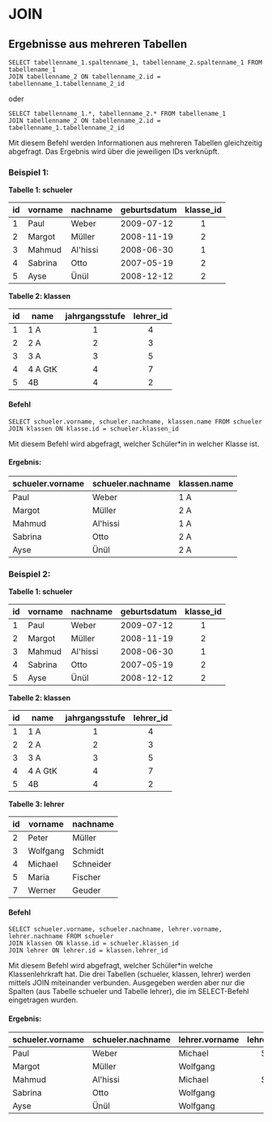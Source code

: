 # JOIN

## Ergebnisse aus mehreren Tabellen

```
SELECT tabellenname_1.spaltenname_1, tabellenname_2.spaltenname_1 FROM tabellename_1
JOIN tabellenname_2 ON tabellenname_2.id = tabellenname_1.tabellenname_2_id
```
oder
```
SELECT tabellenname_1.*, tabellenname_2.* FROM tabellename_1
JOIN tabellenname_2 ON tabellenname_2.id = tabellenname_1.tabellenname_2_id
```

Mit diesem Befehl werden Informationen aus mehreren Tabellen gleichzeitig abgefragt. Das Ergebnis wird über die jeweiligen IDs verknüpft.

### Beispiel 1:
**Tabelle 1: schueler**

| id | vorname   | nachname | geburtsdatum | klasse_id | 
|----|--------   | -------- | ------------ | :--------: |
|1 | Paul      | Weber    | 2009-07-12   |     1     |
|2 | Margot    | Müller   | 2008-11-19   |     2     |
|3 | Mahmud    | Al'hissi | 2008-06-30   |     1     |
|4 | Sabrina   |  Otto    | 2007-05-19   |     2     |
|5 | Ayse      | Ünül     | 2008-12-12   |     2     |

**Tabelle 2: klassen**

|id| name   | jahrgangsstufe | lehrer_id |
|-----|--------   | :--------: | :--------: |
|1 | 1 A      | 1    | 4|
|2 | 2 A    | 2   |  3|
|3 | 3 A    | 3 |  5|
|4 | 4 A GtK   |  4    |  7|
|5 | 4B      | 4     |  2|



#### Befehl

<a class="runSqlVerine" href="https://sulkar.github.io/SQLverine/" target="_blank"><i class="fa fa-2x fa-arrow-right" ></i></a>
```
SELECT schueler.vorname, schueler.nachname, klassen.name FROM schueler
JOIN klassen ON klasse.id = schueler.klassen_id
```
Mit diesem Befehl wird abgefragt, welcher Schüler*in in welcher Klasse ist.

#### Ergebnis:

|schueler.vorname|schueler.nachname|<span>klassen.name</span>|
|-|-|-|
| Paul      | Weber    | 1 A   | 
| Margot    | Müller   | 2 A   | 
| Mahmud    | Al'hissi | 1 A   |
| Sabrina   | Otto     | 2 A   |
| Ayse      | Ünül     | 2 A   | 


### Beispiel 2:


**Tabelle 1: schueler**

|id| vorname   | nachname | geburtsdatum | klasse_id | 
|----|--------   | -------- | ------------ | :--------: |
|1 | Paul      | Weber    | 2009-07-12   |     1     |
|2 | Margot    | Müller   | 2008-11-19   |     2     |
|3 | Mahmud    | Al'hissi | 2008-06-30   |     1     |
|4 | Sabrina   |  Otto    | 2007-05-19   |     2     |
|5 | Ayse      | Ünül     | 2008-12-12   |     2     |

**Tabelle 2: klassen**

|id| name   | jahrgangsstufe | lehrer_id |
| -------- | --------   | :--------: | :--------: |
|1 | 1 A      | 1    | 4|
|2 | 2 A    | 2   |  3|
|3 | 3 A    | 3 |  5|
|4 | 4 A GtK   |  4    |  7|
|5 | 4B      | 4     |  2|

**Tabelle 3: lehrer**

|id| vorname   | nachname | 
| -------- | --------   | -------- | 
|2 | Peter      | Müller    |
|3 | Wolfgang    | Schmidt   | 
|4 | Michael   | Schneider | 
|5 | Maria   |  Fischer    |
|7 | Werner   | Geuder     | 

#### Befehl

<a class="runSqlVerine" href="https://sulkar.github.io/SQLverine/" target="_blank"><i class="fa fa-2x fa-arrow-right" ></i></a>
```
SELECT schueler.vorname, schueler.nachname, lehrer.vorname, lehrer.nachname FROM schueler
JOIN klassen ON klasse.id = schueler.klassen_id
JOIN lehrer ON lehrer.id = klassen.lehrer_id
```
Mit diesem Befehl wird abgefragt, welcher Schüler*in welche Klassenlehrkraft hat. Die drei Tabellen (schueler, klassen, lehrer) werden mittels JOIN miteinander verbunden. Ausgegeben werden aber nur die Spalten (aus Tabelle schueler und Tabelle lehrer), die im SELECT-Befehl eingetragen wurden.

#### Ergebnis:

| schueler.vorname   | schueler.nachname | lehrer.vorname | lehrer.nachname | 
--------   | -------- | -------- | :-: |
| Paul      | Weber    | Michael   | Schneider | 
| Margot    | Müller   | Wolfgang  | Schmidt |
| Mahmud    | Al'hissi | Michael   | Schneider |
| Sabrina   | Otto     | Wolfgang  | Schmidt |
| Ayse      | Ünül     | Wolfgang  | Schmidt |
